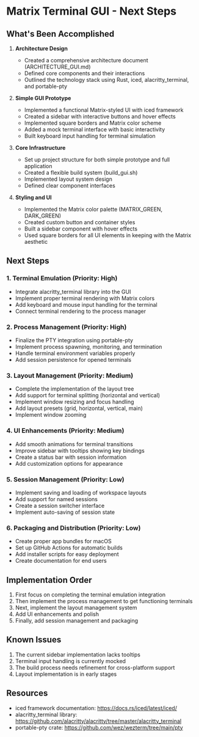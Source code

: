 # Matrix Terminal GUI - Next Steps

## What's Been Accomplished

1. **Architecture Design**
   - Created a comprehensive architecture document (ARCHITECTURE_GUI.md)
   - Defined core components and their interactions
   - Outlined the technology stack using Rust, iced, alacritty_terminal, and portable-pty

2. **Simple GUI Prototype**
   - Implemented a functional Matrix-styled UI with iced framework
   - Created a sidebar with interactive buttons and hover effects
   - Implemented square borders and Matrix color scheme
   - Added a mock terminal interface with basic interactivity
   - Built keyboard input handling for terminal simulation

3. **Core Infrastructure**
   - Set up project structure for both simple prototype and full application
   - Created a flexible build system (build_gui.sh)
   - Implemented layout system design
   - Defined clear component interfaces

4. **Styling and UI**
   - Implemented the Matrix color palette (MATRIX_GREEN, DARK_GREEN)
   - Created custom button and container styles
   - Built a sidebar component with hover effects
   - Used square borders for all UI elements in keeping with the Matrix aesthetic

## Next Steps

### 1. Terminal Emulation (Priority: High)
- Integrate alacritty_terminal library into the GUI
- Implement proper terminal rendering with Matrix colors
- Add keyboard and mouse input handling for the terminal
- Connect terminal rendering to the process manager

### 2. Process Management (Priority: High)
- Finalize the PTY integration using portable-pty
- Implement process spawning, monitoring, and termination
- Handle terminal environment variables properly
- Add session persistence for opened terminals

### 3. Layout Management (Priority: Medium)
- Complete the implementation of the layout tree
- Add support for terminal splitting (horizontal and vertical)
- Implement window resizing and focus handling
- Add layout presets (grid, horizontal, vertical, main)
- Implement window zooming

### 4. UI Enhancements (Priority: Medium)
- Add smooth animations for terminal transitions
- Improve sidebar with tooltips showing key bindings
- Create a status bar with session information
- Add customization options for appearance

### 5. Session Management (Priority: Low)
- Implement saving and loading of workspace layouts
- Add support for named sessions
- Create a session switcher interface
- Implement auto-saving of session state

### 6. Packaging and Distribution (Priority: Low)
- Create proper app bundles for macOS
- Set up GitHub Actions for automatic builds
- Add installer scripts for easy deployment
- Create documentation for end users

## Implementation Order

1. First focus on completing the terminal emulation integration
2. Then implement the process management to get functioning terminals
3. Next, implement the layout management system
4. Add UI enhancements and polish
5. Finally, add session management and packaging

## Known Issues

1. The current sidebar implementation lacks tooltips
2. Terminal input handling is currently mocked
3. The build process needs refinement for cross-platform support
4. Layout implementation is in early stages

## Resources

- iced framework documentation: https://docs.rs/iced/latest/iced/
- alacritty_terminal library: https://github.com/alacritty/alacritty/tree/master/alacritty_terminal
- portable-pty crate: https://github.com/wez/wezterm/tree/main/pty